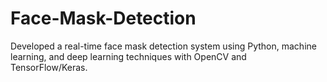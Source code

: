 # Face-Mask-Detection
Developed a real-time face mask detection system using Python, machine learning, and deep learning techniques with OpenCV and TensorFlow/Keras. 
